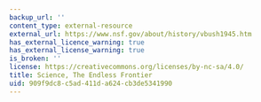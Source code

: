 ```yaml
---
backup_url: ''
content_type: external-resource
external_url: https://www.nsf.gov/about/history/vbush1945.htm
has_external_licence_warning: true
has_external_license_warning: true
is_broken: ''
license: https://creativecommons.org/licenses/by-nc-sa/4.0/
title: Science, The Endless Frontier
uid: 909f9dc8-c5ad-411d-a624-cb3de5341990
---
```

